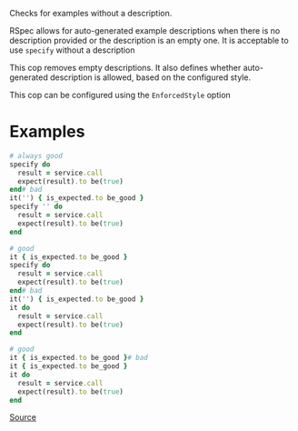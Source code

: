
Checks for examples without a description.

RSpec allows for auto-generated example descriptions when there is no
description provided or the description is an empty one.
It is acceptable to use `specify` without a description

This cop removes empty descriptions.
It also defines whether auto-generated description is allowed, based
on the configured style.

This cop can be configured using the `EnforcedStyle` option

# Examples

```ruby
# always good
specify do
  result = service.call
  expect(result).to be(true)
end# bad
it('') { is_expected.to be_good }
specify '' do
  result = service.call
  expect(result).to be(true)
end

# good
it { is_expected.to be_good }
specify do
  result = service.call
  expect(result).to be(true)
end# bad
it('') { is_expected.to be_good }
it do
  result = service.call
  expect(result).to be(true)
end

# good
it { is_expected.to be_good }# bad
it { is_expected.to be_good }
it do
  result = service.call
  expect(result).to be(true)
end
```

[Source](http://www.rubydoc.info/gems/rubocop/RuboCop/Cop/RSpec/ExampleWithoutDescription)